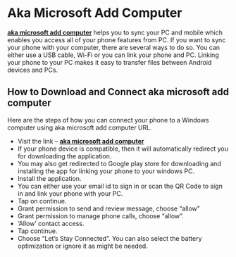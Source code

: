 # Aka Microsoft Add Computer

**[ aka microsoft add computer](https://akamicrosoftaddcomputer.github.io/)** helps you to sync your PC and mobile which enables you access all of your phone features from PC. If you want to sync your phone with your computer, there are several ways to do so. You can either use a USB cable, Wi-Fi or you can link your phone and PC. Linking your phone to your PC makes it easy to transfer files between Android devices and PCs.



## How to Download and Connect aka microsoft add computer
Here are the steps of how you can connect your phone to a Windows computer using aka microsoft add computer URL.

* Visit the link – **[ aka microsoft add computer](https://akamicrosoftaddcomputer.github.io/)**
* If your phone device is compatible, then it will automatically redirect you for downloading the application.
* You may also get redirected to Google play store for downloading and installing the app for linking your phone to your windows PC.
* Install the application.
* You can either use your email id to sign in or scan the QR Code to sign in and link your phone with your PC.
* Tap on continue.
* Grant permission to send and review message, choose “allow”
* Grant permission to manage phone calls, choose “allow”.
* ‘Allow’ contact access.
* Tap continue.
* Choose “Let’s Stay Connected”. You can also select the battery optimization or ignore it as might be needed.
